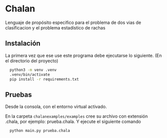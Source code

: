 
# Chalan

Lenguaje de propósito especifico para el problema de dos vias de clasificacion y el problema estadístico de rachas

## Instalación

La primera vez que ese use este programa debe ejecutarse lo siguiente. (En el directorio del proyecto)

```bash
  python3 -m venv .venv
  .venv/bin/activate
  pip install -r requirements.txt
```

## Pruebas


Desde la consola, con el entorno virtual activado.

En la carpeta `chalanexamples/examples` cree su archivo con extensión .chala, por ejemplo: prueba.chala. Y ejecute el siguiente comando

```bash
  python main.py prueba.chala
```
